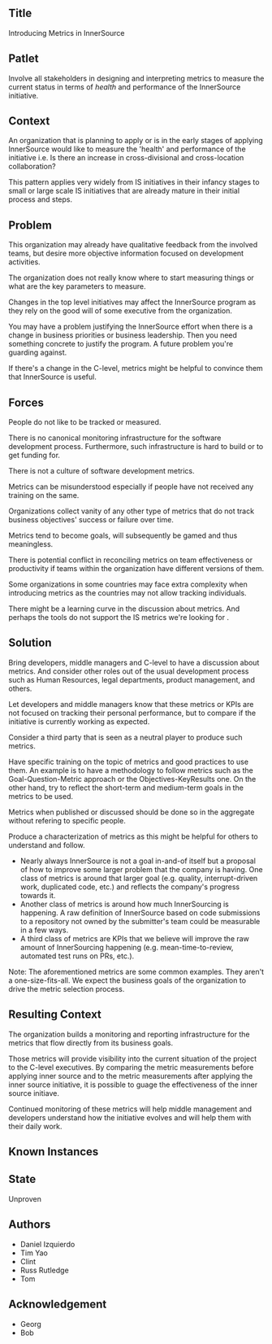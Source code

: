## Title

Introducing Metrics in InnerSource

## Patlet

Involve all stakeholders in designing and interpreting metrics to measure the current status in terms of _health_ and performance of the InnerSource initiative.

## Context

An organization that is planning to apply or is in the early stages of applying InnerSource would like to measure the 'health' and performance of the initiative i.e. Is there an increase in cross-divisional and cross-location collaboration?

This pattern applies very widely from IS initiatives in their infancy stages to small or large scale IS initiatives that are already mature in their initial process and steps.

## Problem

This organization may already have qualitative feedback from the involved teams, but desire more objective information focused
on development activities.

The organization does not really know where to start measuring things or what are the key parameters to measure.

Changes in the top level initiatives may affect the InnerSource program as they rely on the good will of some executive from the organization.

You may have a problem justifying the InnerSource effort when there is a change in business priorities or business leadership. Then you need something concrete to justify the program. A future problem you're guarding against.

If there's a change in the C-level, metrics might be helpful to convince them that InnerSource is useful.

## Forces

People do not like to be tracked or measured.

There is no canonical monitoring infrastructure for the software development process. Furthermore, such infrastructure is hard to build
or to get funding for.

There is not a culture of software development metrics.

Metrics can be misunderstood especially if people have not received any training on the same.

Organizations collect vanity of any other type of metrics that do not track business objectives' success or failure over time.

Metrics tend to become goals, will subsequently be gamed and thus meaningless.

There is potential conflict in reconciling metrics on team effectiveness or productivity if teams within the organization have different versions of them.

Some organizations in some countries may face extra complexity when introducing metrics as the countries may not allow tracking individuals.

There might be a learning curve in the discussion about metrics. And perhaps the tools do not support the IS metrics we're looking for .

## Solution

Bring developers, middle managers and C-level to have a discussion about metrics. And consider other roles out of the usual development process such as Human Resources, legal departments, product management, and others.

Let developers and middle managers know that these metrics or KPIs are not focused on tracking their personal performance, but to compare if the initiative is currently working as expected.

Consider a third party that is seen as a neutral player to produce such metrics.

Have specific training on the topic of metrics and good practices to use them. An example is to have a methodology to follow metrics such as the Goal-Question-Metric approach or the Objectives-KeyResults one. On the other hand, try to reflect the short-term and medium-term goals in the metrics to be used.

Metrics when published or discussed should be done so in the aggregate without refering to specific people.

Produce a characterization of metrics as this might be helpful for others to understand and follow.

* Nearly always InnerSource is not a goal in-and-of itself but a proposal of how to improve some larger problem that the company is having. One class of metrics is around that larger goal (e.g. quality, interrupt-driven work, duplicated code, etc.) and reflects the company's progress towards it.
* Another class of metrics is around how much InnerSourcing is happening. A raw definition of InnerSource based on code submissions to a repository not owned by the submitter's team could be measurable in a few ways.
* A third class of metrics are KPIs that we believe will improve the raw amount of InnerSourcing happening (e.g. mean-time-to-review, automated test runs on PRs, etc.).

Note: The aforementioned metrics are some common examples. They aren't a one-size-fits-all. We expect the business goals of the organization to drive the metric selection process.

## Resulting Context

The organization builds a monitoring and reporting infrastructure for the metrics that flow directly from its business goals.

Those metrics will provide visibility into the current situation of the project to the C-level executives. By comparing the metric measurements before applying inner source and to the metric measurements after applying the inner source initiative, it is possible to guage the effectiveness of the inner source initiave.

Continued monitoring of these metrics will help middle management and developers understand how the initiative evolves and will help them with their daily work.

## Known Instances

## State

Unproven

## Authors

- Daniel Izquierdo
- Tim Yao
- Clint
- Russ Rutledge
- Tom

## Acknowledgement

- Georg
- Bob
